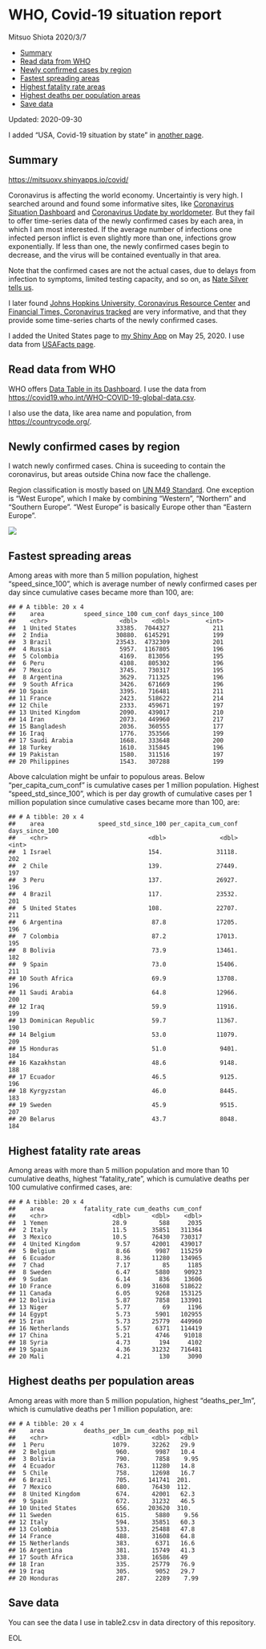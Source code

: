 WHO, Covid-19 situation report
================
Mitsuo Shiota
2020/3/7

  - [Summary](#summary)
  - [Read data from WHO](#read-data-from-who)
  - [Newly confirmed cases by region](#newly-confirmed-cases-by-region)
  - [Fastest spreading areas](#fastest-spreading-areas)
  - [Highest fatality rate areas](#highest-fatality-rate-areas)
  - [Highest deaths per population
    areas](#highest-deaths-per-population-areas)
  - [Save data](#save-data)

Updated: 2020-09-30

I added “USA, Covid-19 situation by state” in [another page](USA.md).

## Summary

<https://mitsuoxv.shinyapps.io/covid/>

Coronavirus is affecting the world economy. Uncertaintiy is very high. I
searched around and found some informative sites, like [Coronavirus
Situation
Dashboard](https://who.maps.arcgis.com/apps/opsdashboard/index.html#/c88e37cfc43b4ed3baf977d77e4a0667)
and [Coronavirus Update by
worldometer](https://www.worldometers.info/coronavirus/). But they fail
to offer time-series data of the newly confirmed cases by each area, in
which I am most interested. If the average number of infections one
infected person inflict is even slightly more than one, infections grow
exponentially. If less than one, the newly confirmed cases begin to
decrease, and the virus will be contained eventually in that area.

Note that the confirmed cases are not the actual cases, due to delays
from infection to symptoms, limited testing capacity, and so on, as
[Nate Silver tells
us](https://fivethirtyeight.com/features/coronavirus-case-counts-are-meaningless/).

I later found [Johns Hopkins University, Coronavirus Resource
Center](https://coronavirus.jhu.edu/) and [Financial Times, Coronavirus
tracked](https://www.ft.com/content/a26fbf7e-48f8-11ea-aeb3-955839e06441)
are very informative, and that they provide some time-series charts of
the newly confirmed cases.

I added the United States page to [my Shiny
App](https://mitsuoxv.shinyapps.io/covid/) on May 25, 2020. I use data
from [USAFacts
page](https://usafacts.org/visualizations/coronavirus-covid-19-spread-map/).

## Read data from WHO

WHO offers [Data Table in its Dashboard](https://covid19.who.int/table).
I use the data from
<https://covid19.who.int/WHO-COVID-19-global-data.csv>.

I also use the data, like area name and population, from
<https://countrycode.org/>.

## Newly confirmed cases by region

I watch newly confirmed cases. China is suceeding to contain the
coronavirus, but areas outside China now face the challenge.

Region classification is mostly based on [UN M49
Standard](https://unstats.un.org/unsd/methodology/m49/). One exception
is “West Europe”, which I make by combining “Western”, “Northern” and
“Southern Europe”. “West Europe” is basically Europe other than
“Eastern Europe”.

![](README_files/figure-gfm/chart-1.png)<!-- -->

## Fastest spreading areas

Among areas with more than 5 million population, highest
“speed\_since\_100”, which is average number of newly confirmed cases
per day since cumulative cases became more than 100, are:

    ## # A tibble: 20 x 4
    ##    area           speed_since_100 cum_conf days_since_100
    ##    <chr>                    <dbl>    <dbl>          <int>
    ##  1 United States           33385.  7044327            211
    ##  2 India                   30880.  6145291            199
    ##  3 Brazil                  23543.  4732309            201
    ##  4 Russia                   5957.  1167805            196
    ##  5 Colombia                 4169.   813056            195
    ##  6 Peru                     4108.   805302            196
    ##  7 Mexico                   3745.   730317            195
    ##  8 Argentina                3629.   711325            196
    ##  9 South Africa             3426.   671669            196
    ## 10 Spain                    3395.   716481            211
    ## 11 France                   2423.   518622            214
    ## 12 Chile                    2333.   459671            197
    ## 13 United Kingdom           2090.   439017            210
    ## 14 Iran                     2073.   449960            217
    ## 15 Bangladesh               2036.   360555            177
    ## 16 Iraq                     1776.   353566            199
    ## 17 Saudi Arabia             1668.   333648            200
    ## 18 Turkey                   1610.   315845            196
    ## 19 Pakistan                 1580.   311516            197
    ## 20 Philippines              1543.   307288            199

Above calculation might be unfair to populous areas. Below
“per\_capita\_cum\_conf” is cumulative cases per 1 million population.
Highest “speed\_std\_since\_100”, which is per day growth of cumulative
cases per 1 million population since cumulative cases became more than
100, are:

    ## # A tibble: 20 x 4
    ##    area               speed_std_since_100 per_capita_cum_conf days_since_100
    ##    <chr>                            <dbl>               <dbl>          <int>
    ##  1 Israel                           154.               31118.            202
    ##  2 Chile                            139.               27449.            197
    ##  3 Peru                             137.               26927.            196
    ##  4 Brazil                           117.               23532.            201
    ##  5 United States                    108.               22707.            211
    ##  6 Argentina                         87.8              17205.            196
    ##  7 Colombia                          87.2              17013.            195
    ##  8 Bolivia                           73.9              13461.            182
    ##  9 Spain                             73.0              15406.            211
    ## 10 South Africa                      69.9              13708.            196
    ## 11 Saudi Arabia                      64.8              12966.            200
    ## 12 Iraq                              59.9              11916.            199
    ## 13 Dominican Republic                59.7              11367.            190
    ## 14 Belgium                           53.0              11079.            209
    ## 15 Honduras                          51.0               9401.            184
    ## 16 Kazakhstan                        48.6               9148.            188
    ## 17 Ecuador                           46.5               9125.            196
    ## 18 Kyrgyzstan                        46.0               8445.            183
    ## 19 Sweden                            45.9               9515.            207
    ## 20 Belarus                           43.7               8048.            184

## Highest fatality rate areas

Among areas with more than 5 million population and more than 10
cumulative deaths, highest “fatality\_rate”, which is cumulative deaths
per 100 cumulative confirmed cases, are:

    ## # A tibble: 20 x 4
    ##    area           fatality_rate cum_deaths cum_conf
    ##    <chr>                  <dbl>      <dbl>    <dbl>
    ##  1 Yemen                  28.9         588     2035
    ##  2 Italy                  11.5       35851   311364
    ##  3 Mexico                 10.5       76430   730317
    ##  4 United Kingdom          9.57      42001   439017
    ##  5 Belgium                 8.66       9987   115259
    ##  6 Ecuador                 8.36      11280   134965
    ##  7 Chad                    7.17         85     1185
    ##  8 Sweden                  6.47       5880    90923
    ##  9 Sudan                   6.14        836    13606
    ## 10 France                  6.09      31608   518622
    ## 11 Canada                  6.05       9268   153125
    ## 12 Bolivia                 5.87       7858   133901
    ## 13 Niger                   5.77         69     1196
    ## 14 Egypt                   5.73       5901   102955
    ## 15 Iran                    5.73      25779   449960
    ## 16 Netherlands             5.57       6371   114419
    ## 17 China                   5.21       4746    91018
    ## 18 Syria                   4.73        194     4102
    ## 19 Spain                   4.36      31232   716481
    ## 20 Mali                    4.21        130     3090

## Highest deaths per population areas

Among areas with more than 5 million population, highest
“deaths\_per\_1m”, which is cumulative deaths per 1 million
population, are:

    ## # A tibble: 20 x 4
    ##    area           deaths_per_1m cum_deaths pop_mil
    ##    <chr>                  <dbl>      <dbl>   <dbl>
    ##  1 Peru                   1079.      32262   29.9 
    ##  2 Belgium                 960.       9987   10.4 
    ##  3 Bolivia                 790.       7858    9.95
    ##  4 Ecuador                 763.      11280   14.8 
    ##  5 Chile                   758.      12698   16.7 
    ##  6 Brazil                  705.     141741  201.  
    ##  7 Mexico                  680.      76430  112.  
    ##  8 United Kingdom          674.      42001   62.3 
    ##  9 Spain                   672.      31232   46.5 
    ## 10 United States           656.     203620  310.  
    ## 11 Sweden                  615.       5880    9.56
    ## 12 Italy                   594.      35851   60.3 
    ## 13 Colombia                533.      25488   47.8 
    ## 14 France                  488.      31608   64.8 
    ## 15 Netherlands             383.       6371   16.6 
    ## 16 Argentina               381.      15749   41.3 
    ## 17 South Africa            338.      16586   49   
    ## 18 Iran                    335.      25779   76.9 
    ## 19 Iraq                    305.       9052   29.7 
    ## 20 Honduras                287.       2289    7.99

## Save data

You can see the data I use in table2.csv in data directory of this
repository.

EOL
